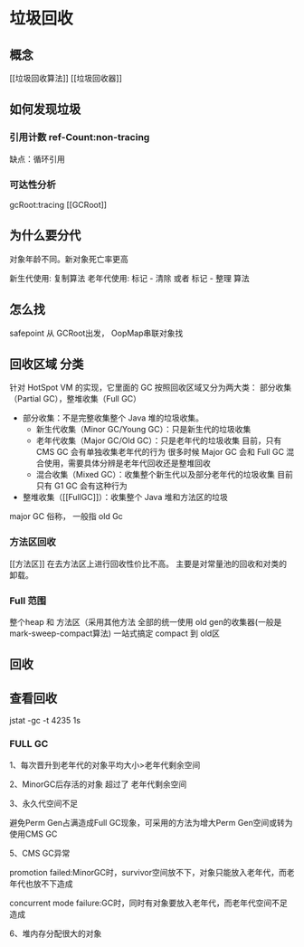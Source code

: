 # 垃圾回收
## 概念
[[垃圾回收算法]]
[[垃圾回收器]]
## 如何发现垃圾
### 引用计数 ref-Count:non-tracing
缺点：循环引用
### 可达性分析
gcRoot:tracing [[GCRoot]]

## 为什么要分代
对象年龄不同。新对象死亡率更高

新生代使用: 复制算法
老年代使用: 标记 - 清除 或者 标记 - 整理 算法

## 怎么找
safepoint 从 GCRoot出发， OopMap串联对象找

## 回收区域 分类
针对 HotSpot VM 的实现，它里面的 GC 按照回收区域又分为两大类：
部分收集（Partial GC），整堆收集（Full  GC） 
 - 部分收集：不是完整收集整个 Java 堆的垃圾收集。
    - 新生代收集（Minor GC/Young GC）：只是新生代的垃圾收集 
    - 老年代收集（Major GC/Old GC）：只是老年代的垃圾收集
        目前，只有 CMS GC 会有单独收集老年代的行为 
        很多时候 Major GC 会和 Full GC  混合使用，需要具体分辨是老年代回收还是整堆回收
    - 混合收集（Mixed GC）：收集整个新生代以及部分老年代的垃圾收集
        目前只有 G1 GC 会有这种行为 
 - 整堆收集（[[FullGC]]）：收集整个 Java 堆和方法区的垃圾 

major GC 俗称， 一般指 old Gc
### 方法区回收
[[方法区]] 在去方法区上进行回收性价比不高。 主要是对常量池的回收和对类的卸载。

### Full 范围
整个heap 和 方法区（采用其他方法
全部的统一使用 old gen的收集器(一般是mark-sweep-compact算法) 一站式搞定
compact 到 old区


## 回收
## 查看回收
jstat -gc -t 4235 1s

### FULL GC

1、每次晋升到老年代的对象平均大小>老年代剩余空间

2、MinorGC后存活的对象 超过了 老年代剩余空间

3、永久代空间不足

避免Perm Gen占满造成Full GC现象，可采用的方法为增大Perm Gen空间或转为使用CMS GC

5、CMS GC异常

promotion failed:MinorGC时，survivor空间放不下，对象只能放入老年代，而老年代也放不下造成

concurrent mode failure:GC时，同时有对象要放入老年代，而老年代空间不足造成

6、堆内存分配很大的对象

